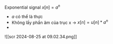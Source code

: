 Exponential signal
$x[n] = a^n$
- $a$ có thể là thực
- Không lấy phần âm của trục x -> $x[n] = u[n] * a^n$
- 

![[scr 2024-08-25 at 09.02.34.png]]